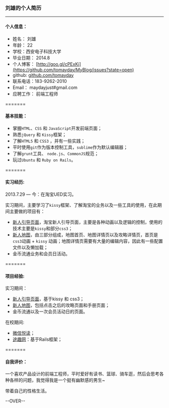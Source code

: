 ### 刘雄的个人简历

---------
#### 个人信息：

* 姓名： 刘雄 
* 年龄： 22
* 学校：西安电子科技大学
* 毕业日期： 2014.8
* 个人博客： [http://goo.gl/cPExKi](https://github.com/tomayday/MyBlog/issues?state=open)
* github: [github.com/tomayday](https://github.com/tomayday)
* 联系电话：183-9262-2010
* Email： maydayjust#gmail.com
* 应聘工作： 前端工程师

=======
#### 基本技能：

- 掌握`HTML`、`CSS` 和 `JavaScript`开发前端页面；
- 熟悉`jQuery` 和 `Kissy`框架；
- 了解`HTML5` 和 `CSS3` ，并有一些实践；
- 平时使用`git`作为版本控制工具，`sublime`作为默认编辑器；
- 了解`grunt`工具、 `node.js`、`CommonJS`规范；
- 玩过`Ubuntu` 和 `Ruby on Rails`。

=======
#### 实习经历: 

2013.7.29 — 今：在淘宝UED实习。 

实习期间，主要学习了`kissy`框架、了解淘宝的业务以及一些工具的使用，在此期间主要做的项目有：

  + [新人引导页面](http://www.taobao.com/go/act/vip/newer/guidepage.php)，淘宝新人引导页面，主要是各种动画以及逻辑的控制，使用的技术主要是`kissy`和部分`css3`；
  + [新人地图](http://vip.taobao.com/newuser/mapHome.htm)，由三部分组成，地图首页、地图详情页以及攻略详情页，首页是`css3`动画 + `kissy` 动画；地图详情页需要有大量的编辑内容，因此有一些配置文件以及懒加载；
  + 金币流通业务和会员日活动。

=======
#### 项目经验: 

实习期间： 
  + [新人引导页面](http://www.taobao.com/go/act/vip/newer/guidepage.php)，基于kissy 和 css3；
  + [新人地图](http://vip.taobao.com/newuser/mapHome.htm)，包括点击之后的攻略页面和手册页面；
  + 金币流通以及一次会员活动日的页面。

在校期间: 
  + [微信悦读](http://wefeed.sinaapp.com/)；
  + [途趣网](https://github.com/tomayday/ituqu)：基于Rails框架；

=======
#### 自我评价：

一个喜欢产品设计的前端工程师，平时爱好有读书、篮球、骑车逛，然后会思考各种各样的问题，我觉得我是一个挺有幽默感的男生~

带着自己的性格生活。

--OVER--





